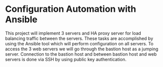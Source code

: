 # Configuration Automation with Ansible
This project will implement 3 servers and HA proxy server for load balancing traffic between the servers. 
These tasks are accomplished by using the Ansible tool which will perform configuration on all servers.
To access the 3 web servers we will go through the bastion host as a jumping server. Connection to the bastion host and between bastion host and web servers is done via SSH by using public key authentication.
